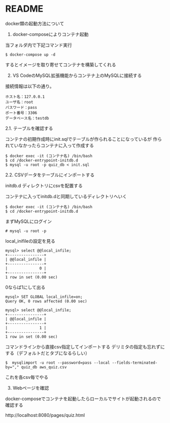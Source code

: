 # README

docker類の起動方法について

1. docker-composeによりコンテナ起動

当フォルダ内で下記コマンド実行

```
$ docker-compose up -d
```

するとイメージを取り寄せてコンテナを構築してくれる

2. VS CodeのMySQL拡張機能からコンテナ上のMySQLに接続する

接続情報は以下の通り。

```
ホスト名：127.0.0.1
ユーザ名：root
パスワード：pass
ポート番号：3306
データベース名：testdb
```

2.1. テーブルを確認する

コンテナの初期作成時にinit.sqlでテーブルが作られることになっているが
作られていなかったらコンテナに入って作成する

```
$ docker exec -it (コンテナ名) /bin/bash
$ cd /docker-entrypoint-initdb.d
$ mysql -u root -p quiz_db < init.sql 
```

2.2. CSVデータをテーブルにインポートする

initdb.d ディレクトリにcsvを配置する

コンテナに入ってinitdb.dと同期しているディレクトリへいく

```
$ docker exec -it (コンテナ名) /bin/bash
$ cd /docker-entrypoint-initdb.d
```

まずMySQLにログイン

```
# mysql -u root -p
```

local_inifileの設定を見る

```
mysql> select @@local_infile;
+----------------+
| @@local_infile |
+----------------+
|              0 |
+----------------+
1 row in set (0.00 sec)
```

0ならば1にして出る

```
mysql> SET GLOBAL local_infile=on;
Query OK, 0 rows affected (0.00 sec)

mysql> select @@local_infile;
+----------------+
| @@local_infile |
+----------------+
|              1 |
+----------------+
1 row in set (0.00 sec)
```

コマンドラインから直接csv指定してインポートする
デリミタの指定も忘れずにする（デフォルトだとタブになるらしい）

```
$  mysqlimport -u root --password=pass --local --fields-terminated-by="," quiz_db aws_quiz.csv 
```

これを各csv毎でやる

3. Webページを確認

docker-composeでコンテナを起動したらローカルでサイトが起動されるので確認する

http://localhost:8080/pages/quiz.html

